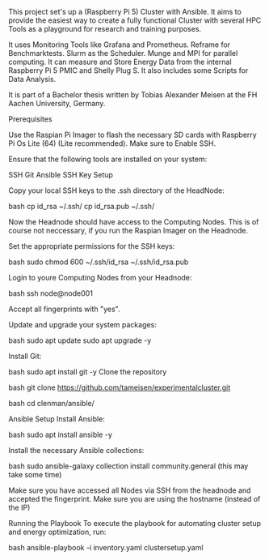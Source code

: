 This project set's up a (Raspberry Pi 5) Cluster with Ansible. It aims to provide the easiest way to create a fully functional Cluster with several HPC Tools as a playground for research and training purposes.

It uses Monitoring Tools like Grafana and Prometheus. Reframe for Benchmarktests. Slurm as the Scheduler. Munge and MPI for parallel computing. It can measure and Store Energy Data from the internal Raspberry Pi 5 PMIC and Shelly Plug S. It also includes some Scripts for Data Analysis.

It is part of a Bachelor thesis written by Tobias Alexander Meisen at the FH Aachen University, Germany.

Prerequisites

Use the Raspian Pi Imager to flash the necessary SD cards with Raspberry Pi Os Lite (64) (Lite recommended). Make sure to Enable SSH.

Ensure that the following tools are installed on your system:

SSH
Git
Ansible
SSH Key Setup


Copy your local SSH keys to the .ssh directory of the HeadNode:

bash
cp id_rsa ~/.ssh/
cp id_rsa.pub ~/.ssh/

Now the Headnode should have access to the Computing Nodes. This is of course not neccessary, if you run the Raspian Imager on the Headnode.

Set the appropriate permissions for the SSH keys:

bash
sudo chmod 600 ~/.ssh/id_rsa ~/.ssh/id_rsa.pub

Login to youre Computing Nodes from your Headnode:

bash
ssh node@node001

Accept all fingerprints with "yes".

Update and upgrade your system packages:

bash
sudo apt update
sudo apt upgrade -y


Install Git:

bash
sudo apt install git -y
Clone the repository

bash
git clone https://github.com/tameisen/experimentalcluster.git


bash
cd clenman/ansible/


Ansible Setup
Install Ansible:

bash
sudo apt install ansible -y


Install the necessary Ansible collections:

bash
sudo ansible-galaxy collection install community.general
(this may take some time)

Make sure you have accessed all Nodes via SSH from the headnode and accepted the fingerprint. Make sure you are using the hostname (instead of the IP)

Running the Playbook
To execute the playbook for automating cluster setup and energy optimization, run:

bash
ansible-playbook -i inventory.yaml clustersetup.yaml


